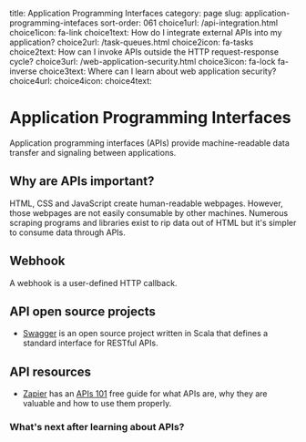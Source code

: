 title: Application Programming Interfaces
category: page
slug: application-programming-intefaces
sort-order: 061
choice1url: /api-integration.html
choice1icon: fa-link
choice1text: How do I integrate external APIs into my application?
choice2url: /task-queues.html
choice2icon: fa-tasks
choice2text: How can I invoke APIs outside the HTTP request-response cycle?
choice3url: /web-application-security.html
choice3icon: fa-lock fa-inverse
choice3text: Where can I learn about web application security?
choice4url:
choice4icon:
choice4text: 


# Application Programming Interfaces
Application programming interfaces (APIs) provide machine-readable
data transfer and signaling between applications.


## Why are APIs important?
HTML, CSS and JavaScript create human-readable webpages. However, those 
webpages are not easily consumable by other machines. Numerous scraping
programs and libraries exist to rip data out of HTML but it's simpler
to consume data through APIs.


## Webhook
A webhook is a user-defined HTTP callback.


## API open source projects
* [Swagger](https://github.com/wordnik/swagger-core) is an open source project 
  written in Scala that defines a standard interface for RESTful APIs.


## API resources
* [Zapier](https://zapier.com/) has an
  [APIs 101](https://zapier.com/blog/apis-101/) free guide for what APIs 
  are, why they are valuable and how to use them properly. 



### What's next after learning about APIs?
